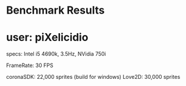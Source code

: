 # Benchmark Results

# user: piXelicidio 

specs: Intel i5 4690k, 3.5Hz, NVidia 750i

FrameRate: 30 FPS

coronaSDK: 22,000 sprites (build for windows)
Love2D: 30,000 sprites 